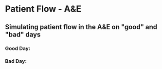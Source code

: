 # Patient Flow - A&E

## Simulating patient flow in the A&E on "good" and "bad" days

### Good Day:


### Bad Day:













